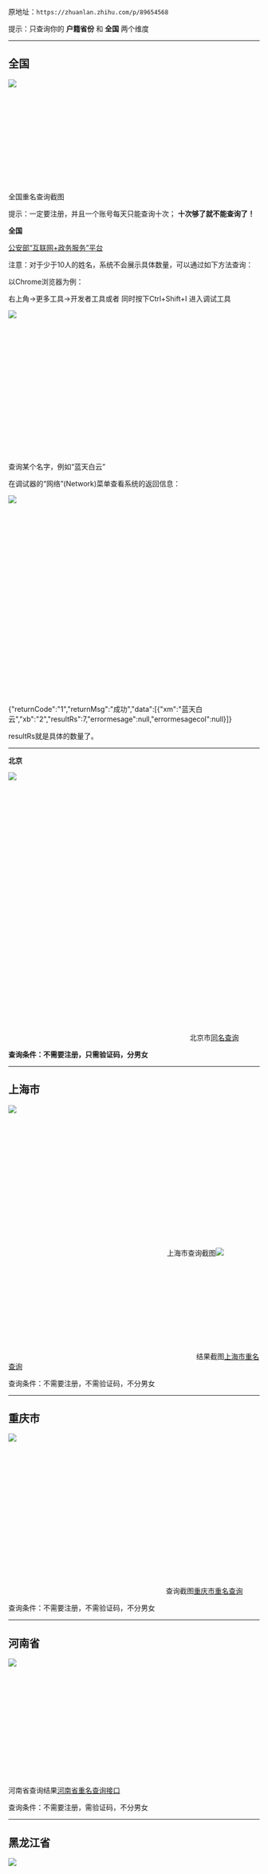 原地址：`https://zhuanlan.zhihu.com/p/89654568`

提示：只查询你的 **户籍省份** 和 **全国** 两个维度


* * *

## 全国

![](https://pic3.zhimg.com/v2-5f3981bec2c08bff7e9e7a51e23e7646_b.jpg)<br><svg
xmlns='http://www.w3.org/2000/svg' width='935' height='386'></svg>全国重名查询截图

  
提示：一定要注册，并且一个账号每天只能查询十次； **十次够了就不能查询了！**

 **全国**

[公安部“互联网+政务服务”平台](https://link.zhihu.com/?target=https%3A//zwfw.mps.gov.cn/login.html)

注意：对于少于10人的姓名，系统不会展示具体数量，可以通过如下方法查询：

以Chrome浏览器为例：

右上角->更多工具->开发者工具或者 同时按下Ctrl+Shift+I 进入调试工具

![](https://pic1.zhimg.com/v2-2c87c5a95e08f6d31face64cf5992d58_b.jpg)<br><svg
xmlns='http://www.w3.org/2000/svg' width='629' height='340'></svg>

查询某个名字，例如“蓝天白云”

在调试器的“网络”(Network)菜单查看系统的返回信息：

![](https://pic3.zhimg.com/v2-5557435f3b957a06a12b9251a4fae66e_b.jpg)<br><svg xmlns='http://www.w3.org/2000/svg' width='536' height='411'></svg>

{"returnCode":"1","returnMsg":"成功","data":[{"xm":"蓝天白云","xb":"2","resultRs":7,"errormesage":null,"errormesagecol":null}]}

resultRs就是具体的数量了。

* * *

 **北京**

![](https://pic3.zhimg.com/v2-226ec5a406c28e3119cf9b97c63896d2_b.jpg)<br><svg
xmlns='http://www.w3.org/2000/svg' width='360' height='520'></svg>
北京市[同名查询](https://link.zhihu.com/?target=https%3A//zwfw.gaj.beijing.gov.cn/rkgl/reserve/checkNameSexNum)

 **查询条件：不需要注册，只需验证码，分男女**

* * *

##  **上海市**  
  

![](https://pic4.zhimg.com/v2-0862fbac3f3cfd197494dcae7e96d53b_b.jpg)<br><svg
xmlns='http://www.w3.org/2000/svg' width='314' height='285'></svg>
上海市查询截图![](https://pic1.zhimg.com/v2-a8cfd0cf41791dc2252c208ef4802f6c_b.jpg)<br><svg
xmlns='http://www.w3.org/2000/svg' width='377'
height='203'></svg>结果截图[上海市重名查询](https://link.zhihu.com/?target=https%3A//rkcs.gaj.sh.gov.cn/rkbyw/xsrcm/queryReq/0)

查询条件：不需要注册，不需验证码，不分男女

* * *

## 重庆市

![](https://pic3.zhimg.com/v2-f924b77b12688532d29b804ba2fe27e6_b.jpg)<br><svg
xmlns='http://www.w3.org/2000/svg' width='316'
height='304'></svg>查询截图[重庆市重名查询](https://link.zhihu.com/?target=https%3A//wsga.gaj.cq.gov.cn/webchat/%23/name)

查询条件：不需要注册，不需验证码，不分男女

* * *

## 河南省

![](https://pic2.zhimg.com/v2-0e6321f0c25e1b855039e25671a85ec9_b.jpg)<br><svg
xmlns='http://www.w3.org/2000/svg' width='1080'
height='508'></svg>河南省查询结果[河南省重名查询接口](https://link.zhihu.com/?target=http%3A//bsdt.henanga.gov.cn/MainPages/ChaXunZhongXin/SameNameQuery)

查询条件：不需要注册，需验证码，不分男女

* * *

## 黑龙江省

![](https://pic4.zhimg.com/v2-df26d35492f71eb5be64bc35c6916ce7_b.jpg)<br><svg
xmlns='http://www.w3.org/2000/svg' width='1032'
height='487'></svg>黑龙江重名查询结果[黑龙江“互联网+
公安政务服务”平台](https://link.zhihu.com/?target=http%3A//gafw.hljga.gov.cn/wyc.do%3Fmethod%3DShow)

上面返回的数据有问题，用下面的链接试试：

[[黑龙江省]重名查询](https://link.zhihu.com/?target=http%3A//zwfw.hlj.gov.cn/jmopen/webapp/html5/hljscmcx/index.html)

查询条件：不需要注册，需验证码，不分男女

* * *

##  **湖南省**

![](https://pic1.zhimg.com/v2-97153705b010fa20c1388ac92414265c_b.jpg)<br><svg
xmlns='http://www.w3.org/2000/svg' width='323' height='261'></svg>
河南省重名查询截图[湖南省姓名重名查询](https://link.zhihu.com/?target=https%3A//fwpt.hnga.gov.cn/weixin/%23/name)

查询条件：不需要注册，不需验证码，不分男女

* * *

##  
安徽省

![](https://pic1.zhimg.com/v2-657c81b646e2aa4d1211033a12017680_b.jpg)<br><svg
xmlns='http://www.w3.org/2000/svg' width='993' height='414'></svg>安徽省查询截图

  

[安徽省姓名重名查询](https://link.zhihu.com/?target=http%3A//www.ahga.gov.cn%3A8087/was2/was/hall/V1/jsp/st/cyc.jsp%3Ftype%3Dhz%26flag%3D2%23ewt)

查询条件：不需要注册，需验证码，不分男女

* * *

## 山东省

![](https://pic3.zhimg.com/v2-8fd6d505fe97eda5705b394d0a453312_b.jpg)<br><svg
xmlns='http://www.w3.org/2000/svg' width='1080'
height='650'></svg>山东省重名查询截图[重名查询](https://link.zhihu.com/?target=https%3A//www.sdmsjw.gov.cn/populationclient/search.shtml)

查询条件：不需要注册，需验证码，不分男女，有各个地市的数量分布，功能算是比较好的一个。

* * *

## 江苏省

![](https://pic4.zhimg.com/v2-79ca15bbee865e635959308b43145e0f_b.jpg)<br><svg
xmlns='http://www.w3.org/2000/svg' width='318' height='466'></svg>查询结果截图

  

[重名查询](https://link.zhihu.com/?target=http%3A//www.wjw.jsga.gov.cn/cname/index)

查询条件：不需要注册，不需验证码，分男女

* * *

广西

![](https://pic4.zhimg.com/v2-f66e46e46b54f5b1cfcbef0ae667110f_b.jpg)<br><svg
xmlns='http://www.w3.org/2000/svg' width='858'
height='342'></svg>广西省重名查询截图[广西公安网上办事服务](https://link.zhihu.com/?target=http%3A//gafw.gat.gxzf.gov.cn/was/hall/V1/jsp/st/cyc.jsp%3Ftype%3Dhz%26flag%3D2)

查询条件：不需要注册，需验证码、不分男女

* * *

## 甘肃省

![](https://pic4.zhimg.com/v2-38e4d9d6f9bad91a0f7dbe0eb6a79b0f_b.jpg)<br><svg
xmlns='http://www.w3.org/2000/svg' width='369'
height='549'></svg>甘肃省查询截图[新生儿重名查询](https://link.zhihu.com/?target=http%3A//wx.gat.gansu.gov.cn/f/mp/s_10012/h_10172)

查询条件：不需要注册，需验证码，分男女，需要手机号

* * *

## 吉林省

![](https://pic4.zhimg.com/v2-4a0f0d57fa62ceca7f2e6157c598311b_b.jpg)<br><svg
xmlns='http://www.w3.org/2000/svg' width='599'
height='258'>吉林省查询截图<br>https://gafw.jl.gov.cn/#/query_sear/name-query

查询条件：不需要注册，需验证码，不分男女

* * *

## 贵州省

![](https://pic3.zhimg.com/v2-edb656ac6081bf56fd64ea588d33f386_b.jpg)<br><svg
xmlns='http://www.w3.org/2000/svg' width='374' height='598'></svg>


https://zwfw.gzga.gov.cn/wechat/#/repeat-name-query

查询条件：不需要注册，不需验证码，结果分男女  
 **贵州的是做的最好的！**

* * *

## 广东省

![](https://pic1.zhimg.com/v2-fe16f25b6a275b6ec6c7945c3e797b3c_b.jpg)<br><svg
xmlns='http://www.w3.org/2000/svg' width='365' height='558'></svg>广东省重名查询截图

  

[广东省同名查询](https://link.zhihu.com/?target=http%3A//gdzaj.gd.gov.cn/gdza/web/xsecx/xseqmcx.ignore%3Ftype%3Dcmcx)

查询条件：不需要注册，不需验证码，分男女，可以同时查询3个。

* * *

## 青海省

![](https://pic1.zhimg.com/v2-83e0f392d297a23bc6c699cf6d04a7e4_b.jpg)<br><svg
xmlns='http://www.w3.org/2000/svg' width='1116' height='383'></svg>

  

[青海省阳光警务大厅--
重名查询](https://link.zhihu.com/?target=http%3A//gat.qinghai.gov.cn/stmhwz/bmfw/toCMCX)

查询条件：不需要登录，不需要验证码！

* * *

新疆

![](https://pic3.zhimg.com/v2-9e49c326e2ef5055d23066c297468542_b.jpg)<br><svg
xmlns='http://www.w3.org/2000/svg' width='1656'
height='715'></svg>[登录](https://link.zhihu.com/?target=http%3A//puser.xjgat.gov.cn%3A9001/login%3Fclient_id%3DC20180718114207%26redirect_uri%3Dhttp%253A%252F%252Fwww.xjgat.gov.cn%252FAffairs%252Fuum%252Fapi%252Foauth%252Fcallback%252Fcode%26response_type%3Dcode%26scope%3Dopenid%26state%3D145cfc77-1553-43dc-81d7-dfb5cd6fb359)

查询条件：需要登录，按照相关提示查询即可！

* * *

天津

![](https://pic1.zhimg.com/v2-1eddf46ee277baa996031afab6a65ff4_b.jpg)<br><svg
xmlns='http://www.w3.org/2000/svg' width='379'
height='580'></svg>[信息查询](https://link.zhihu.com/?target=http%3A//wx.ga.tj.gov.cn/WeixinWebapp/Index/search.aspx)

查询条件：必须在微信客户端打开，并且需要登录！

* * *

辽宁

![](https://pic4.zhimg.com/v2-cd77b8d296585b03ebcbd8f3580fad0f_b.jpg)<br><svg
xmlns='http://www.w3.org/2000/svg' width='560'
height='741'></svg>
[https://pc.zwfw.gat.ln.gov.cn/query/item/cm](https://link.zhihu.com/?target=https%3A//pc.zwfw.gat.ln.gov.cn/query/item/cm)
查询条件：查询一次可以展示各个地市的重名人数。

* * *

## 山西省

![](https://pic2.zhimg.com/v2-b203f87bf2cc5f5028c5559313a97b89_b.jpg)<br><svg
xmlns='http://www.w3.org/2000/svg' width='1294' height='503'></svg>

  

[山西省公安厅审批服务“一网通办”平台](https://link.zhihu.com/?target=http%3A//gat.shanxi.gov.cn/%23/home)

查询条件：需要登录，查询中心输入验证码！

* * *

安徽省

![](https://pic1.zhimg.com/v2-60f3e5807738d7d3098b8553b5d02620_b.jpg)<br><svg
xmlns='http://www.w3.org/2000/svg' width='367'
height='603'></svg>[重名查询](https://link.zhihu.com/?target=http%3A//www.ahga.gov.cn%3A8087/was2/ewt/m/za/uniqename.html)

查询条件：不需要登录！

陕西省

![](https://pic2.zhimg.com/v2-7dd161c1efa082f945d98c60f7ad69bd_b.jpg)<br><svg
xmlns='http://www.w3.org/2000/svg' width='1564' height='794'></svg>

  

[陕西"互联网+公安政务服务"平台](https://link.zhihu.com/?target=http%3A//wsbs.shxga.gov.cn//webjjbus/cxzx.jsp%3Ftb_style%3D4%23%23%23)

查询条件：需要登录，查询中心输入验证码！

* * *

 **四川省**

![](https://pic3.zhimg.com/v2-b342d4da7785e7aca52e7e2bff15ac2a_b.jpg)<br><svg
xmlns='http://www.w3.org/2000/svg' width='685' height='255'></svg> 四川省同名查询截图

  

[四川公安政务服务网](https://link.zhihu.com/?target=http%3A//scgazwfw.sczwfw.gov.cn/%3FconvenientService%3Dxinshenger)

  
查询条件：不需要注册，不需验证码，不分男女

* * *

 **云南省**

![](https://pic1.zhimg.com/v2-289f533d302355af17eb744bdeeb0c54_b.jpg)<br><svg
xmlns='http://www.w3.org/2000/svg' width='367' height='694'></svg>

  

[
http://gazwfw.yn.gov.cn/webchat/#/name](https://link.zhihu.com/?target=http%3A//gazwfw.yn.gov.cn/webchat/%23/name)

查询条件：不需要注册，不需验证码，区分男女

* * *

宁夏

![](https://pic4.zhimg.com/v2-e6069ab520ac40e50a63dbcd0e0ee6cf_b.jpg)<br><svg
xmlns='http://www.w3.org/2000/svg' width='372' height='616'></svg>宁夏重名查询

  

[宁夏重名查询](https://link.zhihu.com/?target=https%3A//zwfw.gat.nx.gov.cn/wechat/%23/repeat-
name-query)

查询条件：不需要注册，不需验证码，不分男女

江西

[[江西省]重名查询](https://link.zhihu.com/?target=http%3A//ganfutong.jiangxi.gov.cn/jmopen/webapp/html5/jxscmcx/index.html)

查询条件：不需要注册，需验证码，不分男女

* * *

内蒙古

[重名查询](https://link.zhihu.com/?target=http%3A//alipaynmg.nmgmhw.com/nmg/cm/)

查询条件：不需要注册登录

* * *

湖北

[湖北公安政务服务平台](https://link.zhihu.com/?target=https%3A//wsgaj.chutianyun.gov.cn/weixin/%23/renameQuery)

* * *

浙江 杭州

[http://www.hzpolice.gov.cn/weixinWX/Renamecx.aspx](https://link.zhihu.com/?target=http%3A//www.hzpolice.gov.cn/weixinWX/Renamecx.aspx)<br>
[重名查询 - 网上办事大厅 - 杭州公安局](https://link.zhihu.com/?target=http%3A//service.hzpolice.gov.cn/cmcx/NameSearch.aspx)

* * *

福建

需要下载“闽政通”app

[便民服务_福建省人民政府门户网站](https://link.zhihu.com/?target=http%3A//www.fujian.gov.cn/bmfw/)

公众号 福建治安便民->新生儿取名指引

* * *

海南

“海南警方”公众号 警民通->户政

  

## 其他信息请参考如下文章：

[全国及各省姓名重名查询接口汇总](https://link.zhihu.com/?target=https%3A//mp.weixin.qq.com/s%3F__biz%3DMzA5ODQyNjYyNA%3D%3D%26mid%3D2247483785%26idx%3D1%26sn%3D7fb119e435ab3f47242f5f9ca4216c1c%26chksm%3D90908be6a7e702f06f01addfb992eec083616bad8b9454f60f00fe15ab84bd23ae814127288c%26token%3D94067302%26lang%3Dzh_CN%23rd)

